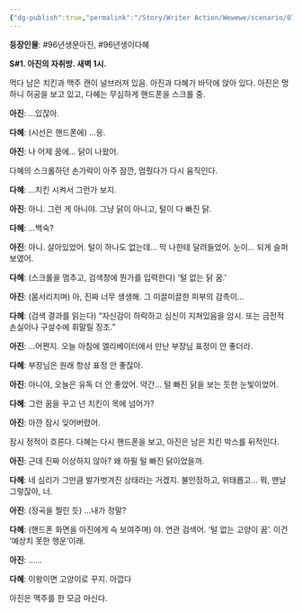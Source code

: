 ```yaml
---
{"dg-publish":true,"permalink":"/Story/Writer Action/Wewewe/scenario/07. 이 꿈 좀 해몽 해 주실 분?/"}
---
```


**등장인물**: #96년생문아진, #96년생이다혜

**S#1. 아진의 자취방. 새벽 1시.**

먹다 남은 치킨과 맥주 캔이 널브러져 있음.
아진과 다혜가 바닥에 앉아 있다.
아진은 멍하니 허공을 보고 있고, 다혜는 무심하게 핸드폰을 스크롤 중.

**아진**: …있잖아.

**다혜**: (시선은 핸드폰에) …응.

**아진**: 나 어제 꿈에… 닭이 나왔어.

다혜의 스크롤하던 손가락이 아주 잠깐, 멈췄다가 다시 움직인다.

**다혜**: …치킨 시켜서 그런가 보지.

**아진**: 아니. 그런 게 아니야. 그냥 닭이 아니고, 털이 다 빠진 닭.

**다혜**: …백숙?

**아진**: 아니. 살아있었어. 털이 하나도 없는데… 막 나한테 달려들었어. 눈이… 되게 슬퍼 보였어.

**다혜**: (스크롤을 멈추고, 검색창에 뭔가를 입력한다) ‘털 없는 닭 꿈.’

**아진**: (몸서리치며) 아, 진짜 너무 생생해. 그 미끌미끌한 피부의 감촉이…

**다혜**: (검색 결과를 읽는다) “자신감이 하락하고 심신이 지쳐있음을 암시. 또는 금전적 손실이나 구설수에 휘말릴 징조.”

**아진**: …어쩐지. 오늘 아침에 엘리베이터에서 만난 부장님 표정이 안 좋더라.

**다혜**: 부장님은 원래 항상 표정 안 좋잖아.

**아진**: 아니야, 오늘은 유독 더 안 좋았어. 약간… 털 빠진 닭을 보는 듯한 눈빛이었어.

**다혜**: 그런 꿈을 꾸고 넌 치킨이 목에 넘어가?

**아진**: 아깐 잠시 잊어버렸어.

잠시 정적이 흐른다. 
다혜는 다시 핸드폰을 보고, 아진은 남은 치킨 박스를 뒤적인다.

**아진**: 근데 진짜 이상하지 않아? 왜 하필 털 빠진 닭이었을까.

**다혜**: 네 심리가 그만큼 발가벗겨진 상태라는 거겠지. 불안정하고, 위태롭고… 뭐, 맨날 그렇잖아, 너.

**아진**: (정곡을 찔린 듯) …내가 정말?

**다혜**: (핸드폰 화면을 아진에게 슥 보여주며) 야. 연관 검색어. ‘털 없는 고양이 꿈’. 이건 ‘예상치 못한 행운’이래.

**아진**: ……

**다혜**: 이왕이면 고양이로 꾸지. 아깝다

아진은 맥주를 한 모금 마신다. 
